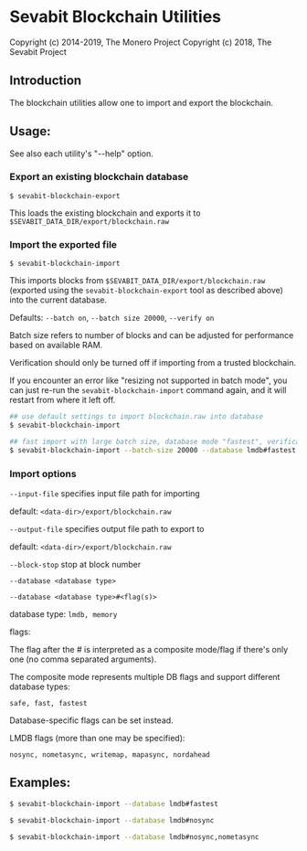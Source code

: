 # Sevabit Blockchain Utilities

Copyright (c) 2014-2019, The Monero Project
Copyright (c)      2018, The Sevabit Project

## Introduction

The blockchain utilities allow one to import and export the blockchain.

## Usage:

See also each utility's "--help" option.

### Export an existing blockchain database

`$ sevabit-blockchain-export`

This loads the existing blockchain and exports it to `$SEVABIT_DATA_DIR/export/blockchain.raw`

### Import the exported file

`$ sevabit-blockchain-import`

This imports blocks from `$SEVABIT_DATA_DIR/export/blockchain.raw` (exported using the
`sevabit-blockchain-export` tool as described above) into the current database.

Defaults: `--batch on`, `--batch size 20000`, `--verify on`

Batch size refers to number of blocks and can be adjusted for performance based on available RAM.

Verification should only be turned off if importing from a trusted blockchain.

If you encounter an error like "resizing not supported in batch mode", you can just re-run
the `sevabit-blockchain-import` command again, and it will restart from where it left off.

```bash
## use default settings to import blockchain.raw into database
$ sevabit-blockchain-import

## fast import with large batch size, database mode "fastest", verification off
$ sevabit-blockchain-import --batch-size 20000 --database lmdb#fastest --verify off

```

### Import options

`--input-file`
specifies input file path for importing

default: `<data-dir>/export/blockchain.raw`

`--output-file`
specifies output file path to export to

default: `<data-dir>/export/blockchain.raw`

`--block-stop`
stop at block number

`--database <database type>`

`--database <database type>#<flag(s)>`

database type: `lmdb, memory`

flags:

The flag after the # is interpreted as a composite mode/flag if there's only
one (no comma separated arguments).

The composite mode represents multiple DB flags and support different database types:

`safe, fast, fastest`

Database-specific flags can be set instead.

LMDB flags (more than one may be specified):

`nosync, nometasync, writemap, mapasync, nordahead`

## Examples:

```bash
$ sevabit-blockchain-import --database lmdb#fastest

$ sevabit-blockchain-import --database lmdb#nosync

$ sevabit-blockchain-import --database lmdb#nosync,nometasync
```
